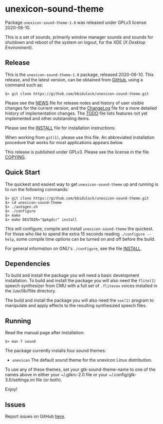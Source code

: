 [unexicon-sound-theme -- read me first file.  2020-06-10]: #

unexicon-sound-theme
===============

Package `unexicon-sound-theme-1.0` was released under GPLv3 license 2020-06-10.

This is a set of sounds, primarily window manager sounds and sounds for
shutdown and reboot of the system on logout, for the XDE (_X Desktop
Environment_).

Release
-------

This is the `unexicon-sound-theme-1.0` package, released 2020-06-10.  This
release, and the latest version, can be obtained from [GitHub][1], using
a command such as:

    $> git clone https://github.com/bbidulock/unexicon-sound-theme.git

Please see the [NEWS][3] file for release notes and history of user
visible changes for the current version, and the [ChangeLog][4] file for
a more detailed history of implementation changes.  The [TODO][5] file
lists features not yet implemented and other outstanding items.

Please see the [INSTALL][7] file for installation instructions.

When working from `git(1)`, please use this file.  An abbreviated
installation procedure that works for most applications appears below.

This release is published under GPLv3.  Please see the license in the
file [COPYING][9].


Quick Start
-----------

The quickest and easiest way to get `unexicon-sound-theme` up and running is to run
the following commands:

    $> git clone https://github.com/bbidulock/unexicon-sound-theme.git
    $> cd unexicon-sound-theme
    $> ./autogen.sh
    $> ./configure
    $> make
    $> make DESTDIR="$pkgdir" install

This will configure, compile and install `unexicon-sound-theme` the quickest.  For
those who like to spend the extra 15 seconds reading `./configure
--help`, some compile time options can be turned on and off before the
build.

For general information on GNU's `./configure`, see the file
[INSTALL][7].


Dependencies
------------

To build and install the package you will need a basic development
installation.  To build and install the package you will also need the
`flite(1)` speech synthesizer from CMU with a full set of `.flitevox`
voices installed in the /usr/lib/flite directory.

The build and install the package you will also need the `sox(1)`
program to manipulate and apply effects to the resulting synthesized
speech files.


Running
-------

Read the manual page after installation:

    $> man 7 sound

The package currently installs four sound themes:

- `unexicon`
The default sound theme for the unexicon Linux distribution.

To use any of these themes, set your gtk-sound-theme-name to one of the
names above in either your ~/.gtkrc-2.0 file or your
~/.config/gtk-3.0/settings.ini file (or both).


Enjoy!


Issues
------

Report issues on GitHub [here][2].


[1]: https://github.com/bbidulock/unexicon-sound-theme
[2]: https://github.com/bbidulock/unexicon-sound-theme/issues
[3]: https://github.com/bbidulock/unexicon-sound-theme/blob/1.0/NEWS
[4]: https://github.com/bbidulock/unexicon-sound-theme/blob/1.0/ChangeLog
[5]: https://github.com/bbidulock/unexicon-sound-theme/blob/1.0/TODO
[6]: https://github.com/bbidulock/unexicon-sound-theme/blob/1.0/COMPLIANCE
[7]: https://github.com/bbidulock/unexicon-sound-theme/blob/1.0/INSTALL
[8]: https://github.com/bbidulock/unexicon-sound-theme/blob/1.0/LICENSE
[9]: https://github.com/bbidulock/unexicon-sound-theme/blob/1.0/COPYING

[ vim: set ft=markdown sw=4 tw=72 nocin nosi fo+=tcqlorn spell: ]: #
